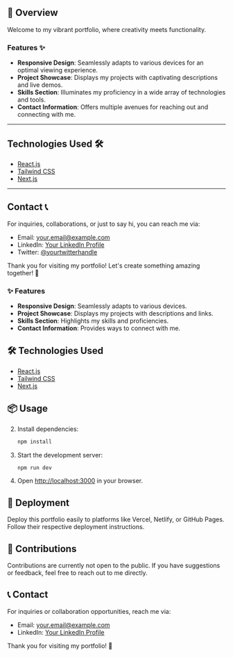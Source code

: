 ## 🚀 Overview

Welcome to my vibrant portfolio, where creativity meets functionality.

### Features ✨

- **Responsive Design**: Seamlessly adapts to various devices for an optimal viewing experience.
- **Project Showcase**: Displays my projects with captivating descriptions and live demos.
- **Skills Section**: Illuminates my proficiency in a wide array of technologies and tools.
- **Contact Information**: Offers multiple avenues for reaching out and connecting with me.

---

## Technologies Used 🛠️

- [React.js](https://reactjs.org/)
- [Tailwind CSS](https://tailwindcss.com/)
- [Next.js](https://nextjs.org/)

---


## Contact 📞

For inquiries, collaborations, or just to say hi, you can reach me via:
- Email: [your.email@example.com](mailto:your.email@example.com)
- LinkedIn: [Your LinkedIn Profile](https://www.linkedin.com/in/yourusername)
- Twitter: [@yourtwitterhandle](https://twitter.com/yourtwitterhandle)

Thank you for visiting my portfolio! Let's create something amazing together! 🌟


### ✨ Features

- **Responsive Design**: Seamlessly adapts to various devices.
- **Project Showcase**: Displays my projects with descriptions and links.
- **Skills Section**: Highlights my skills and proficiencies.
- **Contact Information**: Provides ways to connect with me.

## 🛠️ Technologies Used

- [React.js](https://reactjs.org/)
- [Tailwind CSS](https://tailwindcss.com/)
- [Next.js](https://nextjs.org/)

## 📦 Usage


2. Install dependencies:
   ```bash
   npm install
   ```

3. Start the development server:
   ```bash
   npm run dev
   ```

4. Open [http://localhost:3000](http://localhost:3000) in your browser.

## 🚀 Deployment

Deploy this portfolio easily to platforms like Vercel, Netlify, or GitHub Pages. Follow their respective deployment instructions.

## 🤝 Contributions

Contributions are currently not open to the public. If you have suggestions or feedback, feel free to reach out to me directly.

## 📞 Contact

For inquiries or collaboration opportunities, reach me via:
- Email: [your.email@example.com](mailto:sagarjha2004@gmail.com)
- LinkedIn: [Your LinkedIn Profile](https://www.linkedin.com/in/sagar-kumar-jha-237405240/ )

Thank you for visiting my portfolio! 🌟
```
